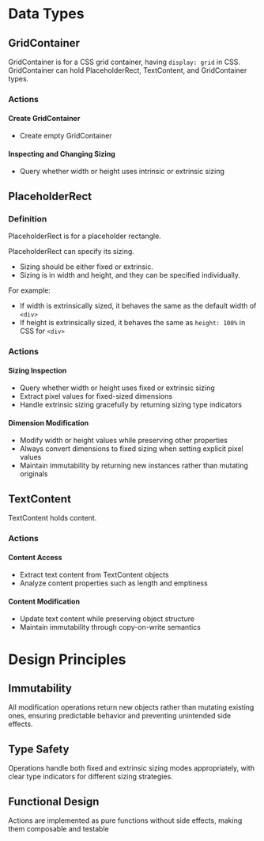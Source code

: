# Data Types

## GridContainer

GridContainer is for a CSS grid container, having `display: grid` in CSS.
GridContainer can hold PlaceholderRect, TextContent, and GridContainer types.

### Actions

#### Create GridContainer

- Create empty GridContainer

#### Inspecting and Changing Sizing

- Query whether width or height uses intrinsic or extrinsic sizing

## PlaceholderRect 

### Definition

PlaceholderRect is for a placeholder rectangle.

PlaceholderRect can specify its sizing. 
- Sizing should be either fixed or extrinsic. 
- Sizing is in width and height, and they can be specified individually.

For example:
- If width is extrinsically sized, it behaves the same as the default width of `<div>`
- If height is extrinsically sized, it behaves the same as `height: 100%` in CSS for `<div>`

### Actions

#### Sizing Inspection
- Query whether width or height uses fixed or extrinsic sizing
- Extract pixel values for fixed-sized dimensions
- Handle extrinsic sizing gracefully by returning sizing type indicators

#### Dimension Modification  
- Modify width or height values while preserving other properties
- Always convert dimensions to fixed sizing when setting explicit pixel values
- Maintain immutability by returning new instances rather than mutating originals


## TextContent

TextContent holds content.

### Actions

#### Content Access
- Extract text content from TextContent objects
- Analyze content properties such as length and emptiness

#### Content Modification
- Update text content while preserving object structure
- Maintain immutability through copy-on-write semantics


# Design Principles

## Immutability
All modification operations return new objects rather than mutating existing ones, ensuring predictable behavior and preventing unintended side effects.

## Type Safety
Operations handle both fixed and extrinsic sizing modes appropriately, with clear type indicators for different sizing strategies.

## Functional Design
Actions are implemented as pure functions without side effects, making them composable and testable
